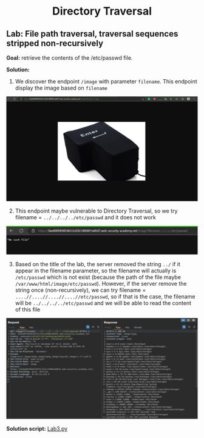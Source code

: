 <div align='center'>

# **Directory Traversal**

</div>

## **Lab:** File path traversal, traversal sequences stripped non-recursively

**Goal:** retrieve the contents of the /etc/passwd file.

**Solution:** 

1.  We discover the endpoint `/image` with parameter `filename`. This endpoint display the image based on `filename`

![](./img/1.png)

2.  This endpoint maybe vulnerable to Directory Traversal, so we try filename = `../../../../etc/passwd` and it does not work

![](./img/2.png)

3.  Based on the title of the lab, the server removed the string `../` if it appear in the filename parameter, so the filename will actually is `/etc/passwd` which is not exist (because the path of the file maybe `/var/www/html/image/etc/passwd`). However, if the server remove the string once (non-recursively), we can try filename = `....//....//....//....//etc/passwd`, so if that is the case, the filename will be `../../../../etc/passwd` and we will be able to read the content of this file

![](./img/3.png)

**Solution script:** [Lab3.py](./Lab3.py)
